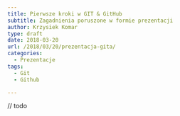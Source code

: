 ```yaml
---
title: Pierwsze kroki w GIT & GitHub
subtitle: Zagadnienia poruszone w formie prezentacji
author: Krzysiek Komar
type: draft
date: 2018-03-20
url: /2018/03/20/prezentacja-gita/
categories:
  - Prezentacje
tags:
  - Git
  - Github

---
```

// todo
